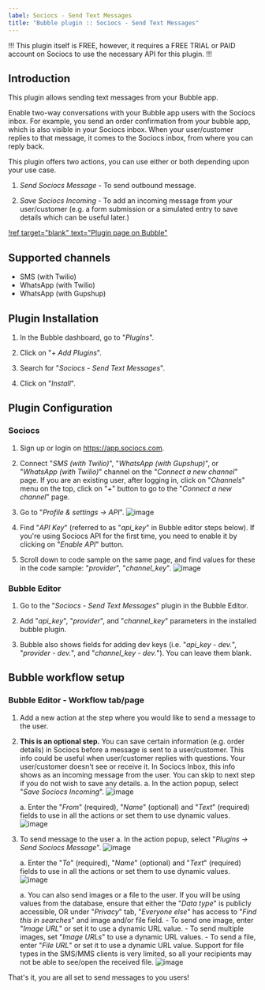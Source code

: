 ```yaml
---
label: Sociocs - Send Text Messages
title: "Bubble plugin :: Sociocs - Send Text Messages"
---
```


!!!
This plugin itself is FREE, however, it requires a FREE TRIAL or PAID account on Sociocs to use the necessary API for this plugin.
!!!

## Introduction

This plugin allows sending text messages from your Bubble app.

Enable two-way conversations with your Bubble app users with the Sociocs inbox. For example, you send an order confirmation from your bubble app, which is also visible in your Sociocs inbox. When your user/customer replies to that message, it comes to the Sociocs inbox, from where you can reply back.

This plugin offers two actions, you can use either or both depending upon your use case.

1. *Send Sociocs Message* - To send outbound message.

1. *Save Sociocs Incoming* - To add an incoming message from your user/customer (e.g. a form submission or a simulated entry to save details which can be useful later.)

[!ref target="blank" text="Plugin page on Bubble"](https://bubble.io/plugin/sociocs---send-text-messages-1649178097706x937880861409017900)

## Supported channels

- SMS (with Twilio)
- WhatsApp (with Twilio)
- WhatsApp (with Gupshup)

## Plugin Installation

1. In the Bubble dashboard, go to "*Plugins*".

1. Click on "*+ Add Plugins*".

1. Search for "*Sociocs - Send Text Messages*".

1. Click on "*Install*".

## Plugin Configuration

### Sociocs

1. Sign up or login on <https://app.sociocs.com>.

1. Connect "*SMS (with Twilio)*", "*WhatsApp (with Gupshup)*", or "*WhatsApp (with Twilio)*" channel on the "*Connect a new channel*" page. If you are an existing user, after logging in, click on "*Channels*" menu on the top, click on "*+*" button to go to the "*Connect a new channel*" page.

1. Go to "*Profile & settings -> API*".
    ![image](https://user-images.githubusercontent.com/12301512/163997321-90b286f5-e1aa-4df8-bc18-e453b20d26e8.png)

1. Find "*API Key*" (referred to as "*api_key*" in Bubble editor steps below). If you're using Sociocs API for the first time, you need to enable it by clicking on "*Enable API*" button.

1. Scroll down to code sample on the same page, and find values for these in the code sample: "*provider*", "*channel_key*".
    ![image](https://user-images.githubusercontent.com/12301512/163997897-82d5bf2a-80dc-4737-8188-2d7fca38feea.png)

### Bubble Editor

1. Go to the "*Sociocs - Send Text Messages*" plugin in the Bubble Editor.

1. Add "*api_key*", "*provider*", and "*channel_key*" parameters in the installed bubble plugin.

1. Bubble also shows fields for adding dev keys (i.e. "*api_key - dev.*", "*provider - dev.*", and "*channel_key - dev.*"). You can leave them blank.

## Bubble workflow setup

### Bubble Editor - Workflow tab/page

1. Add a new action at the step where you would like to send a message to the user.

1. **This is an optional step.** You can save certain information (e.g. order details) in Sociocs before a message is sent to a user/customer. This info could be useful when user/customer replies with questions. Your user/customer doesn't see or receive it. In Sociocs Inbox, this info shows as an incoming message from the user. You can skip to next step if you do not wish to save any details.
    a. In the action popup, select "*Save Sociocs Incoming*".
        ![image](https://user-images.githubusercontent.com/12301512/164000781-f074ecf0-314f-4e00-a1e9-37e03f51d15d.png)

    a. Enter the "*From*" (required), "*Name*" (optional) and "*Text*" (required) fields to use in all the actions or set them to use dynamic values.
        ![image](https://user-images.githubusercontent.com/12301512/164002625-f60d68fc-4531-4099-b3b6-a67766020551.png)

1. To send message to the user
    a. In the action popup, select "*Plugins -> Send Sociocs Message*".
    ![image](https://user-images.githubusercontent.com/12301512/163999772-ecc55862-0651-4a1f-afb4-9faf6a7fb867.png)

    a. Enter the "*To*" (required), "*Name*" (optional) and "*Text*" (required) fields to use in all the actions or set them to use dynamic values.
    ![image](https://user-images.githubusercontent.com/12301512/164008778-281afaa6-917a-49bb-a5ca-d6ce3c372708.png)

    a. You can also send images or a file to the user. If you will be using values from the database, ensure that either the "*Data type*" is publicly accessible, OR under "*Privacy*" tab, "*Everyone else*" has access to "*Find this in searches*" and image and/or file field.
        - To send one image, enter "*Image URL*" or set it to use a dynamic URL value.
        - To send multiple images, set "*Image URLs*" to use a dynamic URL values.
        - To send a file, enter "*File URL*" or set it to use a dynamic URL value. Support for file types in the SMS/MMS clients is very limited, so all your recipients may not be able to see/open the received file.
        ![image](https://user-images.githubusercontent.com/12301512/164025420-907402bd-61dd-4fdd-89bc-9ae5f9a75daa.png)

That's it, you are all set to send messages to you users!
